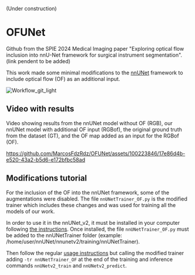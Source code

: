 (Under construction)
# OFUNet
Github from the SPIE 2024 Medical Imaging paper "Exploring optical flow inclusion into nnU-Net framework for surgical instrument segmentation".
(link pendent to be added)

This work made some minimal modifications to the [nnUNet](https://github.com/MIC-DKFZ/nnUNet) framework to include optical flow (OF) as an additional input.

![Workflow_git_light](https://github.com/MarcosFdzRdz/OFUNet/assets/100223846/efe05cf4-b5c3-442c-a48f-21da891edf7d)

## Video with results 
Video showing results from the nnUNet model without OF (RGB), our nnUNet model with additional OF input (RGBof), the original ground truth from the dataset (GT), and the OF map added as an input for the RGBof (OF).

https://github.com/MarcosFdzRdz/OFUNet/assets/100223846/17e86d4b-e520-43a2-b5d6-e172bfbc58ad

## Modifications tutorial
For the inclusion of the OF into the nnUNet framework, some of the augmentations were disabled.
The file `nnUNetTrainer_OF.py` is the modified trainer which includes these changes and was used for training all the models of our work.

In order to use it in the nnUNet_v2, it must be installed in your computer following [the instructions](https://github.com/MIC-DKFZ/nnUNet/blob/master/documentation/installation_instructions.md).
Once installed, the file `nnUNetTrainer_OF.py` must be added to the nnUNetTrainer folder (example: /home/user/nnUNet/nnunetv2/training/nnUNetTrainer).

Then follow the regular [usage instructions](https://github.com/MIC-DKFZ/nnUNet/blob/master/documentation/how_to_use_nnunet.md) but calling the modified trainer adding `-tr nnUNetTrainer_OF` at the end of the training and inference commands `nnUNetv2_train` and `nnUNetv2_predict`.
